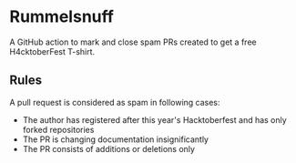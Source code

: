 Rummelsnuff
===========

A GitHub action to mark and close spam PRs created to get a free H4cktoberFest T-shirt.

Rules
-----

A pull request is considered as spam in following cases:

* The author has registered after this year's Hacktoberfest and has only forked repositories
* The PR is changing documentation insignificantly
* The PR consists of additions or deletions only
